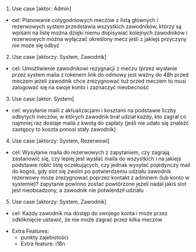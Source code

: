 1. Use case [aktor: Admin]
- cel: Planowanie cotygodniowych meczów z listą głównych i rezerwowych 
system przedstawia wszystkich zawodników, którzy są wpisani na listę 
można dzięki niemu dopisywać kolejnych zawodników i rezerwowych 
można wyłączać określony mecz jeśli z jakiejś przyczyny nie może się odbyć 

2. Use case [aktorzy: System, Zawodnik]
- cel: Umożliwienie zawodnikowi rezygnacji z meczu (przez wysłanie przez system maila z tokenem
link do odmowy jest ważny do 48h przed meczem 
jeżeli zawodnik chce zrezygnować tuż przed meczem to musi zalogować się na swoje konto i zaznaczyć nieobecność 

3. Use case [aktor: System]
- cel: wysyłanie maili z aktualizacjami i kosztami
na podstawie liczby odbytych meczów, w których zawodnik brał udział każdy, kto zagrał co najmniej raz dostaje maila z kwotą do zapłaty (jeśli nie udało się znaleźć zastępcy to koszta ponosi stały zawodnik) 

4. Use case [aktorzy: System, Rezerwowi]
- cel: Wysyłanie maila do rezerwowych z zapytaniem, czy zagrają 
zastanowić się, czy lepiej jest wysłać maila do wszystkich i na jakiejś podstawie robić listę oczekujących, czy jednak wysyłać pojedynczy mail do kogoś, gdy slot się zwolni 
po potwierdzeniu udziału zawodnik rezerwowy może zrezygnować poprzez kontakt z adminem (lub konto w systemie)? 
zapytanie powinno zostać powtórzone jeżeli nadal jakiś slot jest nieobsadzony, a zawodnik nie potwierdził udziału 

5. Use case [aktorzy: System, Zawodnik]
- cel: Każdy zawodnik ma dostęp do swojego konta i może przez odkliknięcie ustawić, że nie może zagrać przez kilka meczów 



* Extra Features: 
  - punkty zajebistości 
  - Extra feature: i18n
